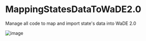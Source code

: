 # MappingStatesDataToWaDE2.0
Manage all code to map and import state's data into WaDE 2.0 




![image](https://github.com/WSWCWaterDataExchange/MappingStatesDataToWaDE2.0/assets/3268971/d08fcb55-7f57-4748-99bb-f19b119fb9b7)
